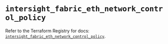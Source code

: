# `intersight_fabric_eth_network_control_policy`

Refer to the Terraform Registry for docs: [`intersight_fabric_eth_network_control_policy`](https://registry.terraform.io/providers/ciscodevnet/intersight/1.0.71/docs/resources/fabric_eth_network_control_policy).
